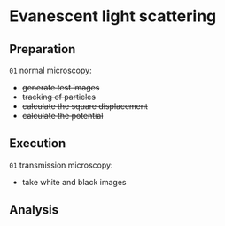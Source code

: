 # Evanescent light scattering

## Preparation
`01` normal microscopy:
- ~~generate test images~~
- ~~tracking of particles~~
- ~~calculate the square displacement~~
- ~~calculate the potential~~

## Execution
`01` transmission microscopy:
- take white and black images

## Analysis